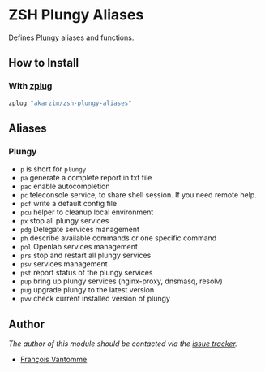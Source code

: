 # ZSH Plungy Aliases

Defines [Plungy][1] aliases and functions.

## How to Install

### With [zplug][2]

```sh
zplug "akarzim/zsh-plungy-aliases"
```

## Aliases

### Plungy

- `p` is short for `plungy`
- `pa` generate a complete report in txt file
- `pac` enable autocompletion
- `pc` teleconsole service, to share shell session. If you need remote help.
- `pcf` write a default config file
- `pcu` helper to cleanup local environment
- `px` stop all plungy services
- `pdg` Delegate services management
- `ph` describe available commands or one specific command
- `pol` Openlab services management
- `prs` stop and restart all plungy services
- `psv` services management
- `pst` report status of the plungy services
- `pup` bring up plungy services (nginx-proxy, dnsmasq, resolv)
- `pug` upgrade plungy to the latest version
- `pvv` check current installed version of plungy

## Author

*The author of this module should be contacted via the [issue tracker][3].*

- [François Vantomme](https://github.com/akarzim)

[1]: https://plunge.cloud
[2]: https://github.com/zplug/zplug
[3]: https://github.com/akarzim/zsh-plungy-aliases/issues

